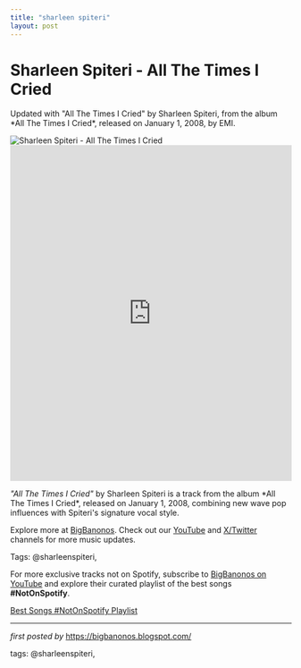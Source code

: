 ```yaml
---
title: "sharleen spiteri"
layout: post
---
```

<!-- Title of the Post -->
<h1 >Sharleen Spiteri - All The Times I Cried</h1> <!-- Introductory Text -->
<p >Updated with "All The Times I Cried" by Sharleen Spiteri, from the album *All The Times I Cried*, released on January 1, 2008, by EMI.</p> <!-- Featured Image -->
<div > <img src="https://images.genius.com/af79278f884249e856015f94cd744e73.988x1000x1.jpg" alt="Sharleen Spiteri - All The Times I Cried" />
</div> <!-- YouTube Video Embed -->
<div > <iframe width="100%" height="601" src="https://www.youtube.com/embed/KCL7973CEy4" title="All The Times I Cried" frameborder="0" allow="accelerometer; autoplay; clipboard-write; encrypted-media; gyroscope; picture-in-picture; web-share" referrerpolicy="strict-origin-when-cross-origin" allowfullscreen></iframe>
</div> <!-- Song Information -->
<div > <p><em>"All The Times I Cried"</em> by Sharleen Spiteri is a track from the album *All The Times I Cried*, released on January 1, 2008, combining new wave pop influences with Spiteri's signature vocal style.</p>
</div> <!-- Footer Links -->
<div > <p>Explore more at <a href="https://bigbanonos.blogspot.com/" target="_blank">BigBanonos</a>. Check out our <a href="https://www.youtube.com/@BigBanonos" target="_blank">YouTube</a> and <a href="https://x.com/bigbanonos" target="_blank">X/Twitter</a> channels for more music updates.</p>
</div> <!-- Tags -->
<p >Tags: @sharleenspiteri,</p>


<!--Subscribe and Playlist Links-->
<div>
    <p>For more exclusive tracks not on Spotify, subscribe to <a href="https://www.youtube.com/@BigBanonos" target="_blank">BigBanonos on YouTube</a> and explore their curated playlist of the best songs <strong>#NotOnSpotify</strong>.</p>
    <p><a href="https://www.youtube.com/playlist?list=PLtuNtuTatqI0kFahUCbtbfenC_ET5O_tr" target="_blank">Best Songs #NotOnSpotify Playlist<br /></a></p></div>

<hr />

<p><em>first posted by</em> <a href="https://bigbanonos.blogspot.com/" rel="noopener" target="_new">https://bigbanonos.blogspot.com/</a></p>

<p>tags: @sharleenspiteri,</p>
